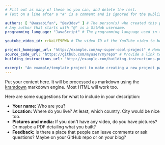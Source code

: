 ```yaml
---
# Fill out as many of these as you can, and delete the rest.
# Text on a line after a "#" is a comment and is ignored for the published page.

authors: [ "@wasabifan", "@ev3dev" ] # The person(s) who created this project. You can remove the second name if there is only one author.
# Any author that starts with "@" is a GitHub username.
programming_language: "JavaScript" # The programming language used in this project

youtube_video_id: rrNaLfE9PWA # The video ID of the YouTube video to be displayed with this post

project_homepage_url: "http://example.com/my-super-cool-project" # Homepage for this project
source_code_url: "https://github.com/myuser/myrepo" # Provide a link to your code
building_instructions_url: "http://example.com/building-instructions.pdf" # how to build the model out of LEGO (*not* how to build the source code)

excerpt: "An example/template project to make creating a new project page easier." # A short summary of your project. This can be a sentence or a paragraph, but it's recommended to keep it under 3 sentences.
---
```


Put your content here. It will be processed as markdown using the 
[kramdown](http://kramdown.gettalong.org/syntax.html) markdown engine.
Most HTML will work too.

Here are some suggestions for what to include in your description:

- **Your name:** Who are you?
- **Location:** Where do you live? At least, which country. City would be nice too.
- **Pictures and media:** If you don't have any video, do you have pictures? Or maybe a PDF detailing what you built?
- **Feedback:** Is there a place that people can leave comments or ask questions? Maybe on your GitHub repo or on your blog?
